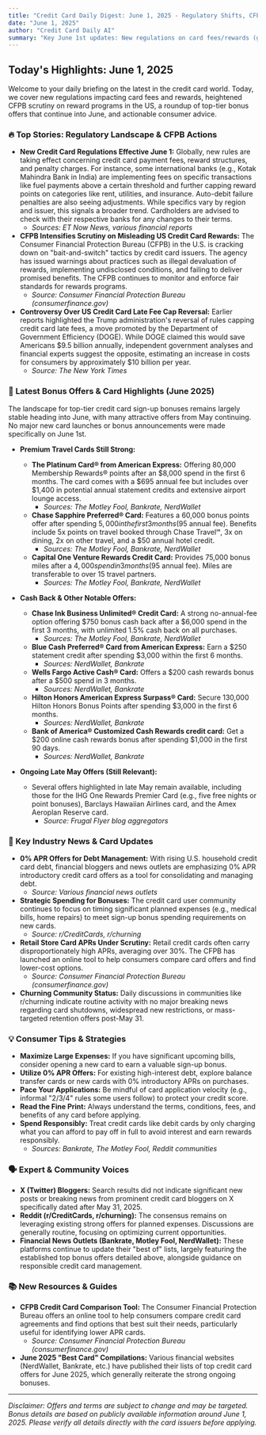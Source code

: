 ```yaml
---
title: "Credit Card Daily Digest: June 1, 2025 - Regulatory Shifts, CFPB Scrutiny & Top Summer Bonuses"
date: "June 1, 2025"
author: "Credit Card Daily AI"
summary: "Key June 1st updates: New regulations on card fees/rewards (global trend, some specifics for India), CFPB targets misleading US reward practices. Top bonus offers (Amex Plat, CSP, Venture) remain stable. Advice: use 0% APR for debt, strategize large spends for bonuses."
---
```


## Today's Highlights: June 1, 2025

Welcome to your daily briefing on the latest in the credit card world. Today, we cover new regulations impacting card fees and rewards, heightened CFPB scrutiny on reward programs in the US, a roundup of top-tier bonus offers that continue into June, and actionable consumer advice.

### 🔥 Top Stories: Regulatory Landscape & CFPB Actions

*   **New Credit Card Regulations Effective June 1:** Globally, new rules are taking effect concerning credit card payment fees, reward structures, and penalty charges. For instance, some international banks (e.g., Kotak Mahindra Bank in India) are implementing fees on specific transactions like fuel payments above a certain threshold and further capping reward points on categories like rent, utilities, and insurance. Auto-debit failure penalties are also seeing adjustments. While specifics vary by region and issuer, this signals a broader trend. Cardholders are advised to check with their respective banks for any changes to their terms.
    *   *Sources: ET Now News, various financial reports*
*   **CFPB Intensifies Scrutiny on Misleading US Credit Card Rewards:** The Consumer Financial Protection Bureau (CFPB) in the U.S. is cracking down on "bait-and-switch" tactics by credit card issuers. The agency has issued warnings about practices such as illegal devaluation of rewards, implementing undisclosed conditions, and failing to deliver promised benefits. The CFPB continues to monitor and enforce fair standards for rewards programs.
    *   *Source: Consumer Financial Protection Bureau (consumerfinance.gov)*
*   **Controversy Over US Credit Card Late Fee Cap Reversal:** Earlier reports highlighted the Trump administration's reversal of rules capping credit card late fees, a move promoted by the Department of Government Efficiency (DOGE). While DOGE claimed this would save Americans $9.5 billion annually, independent government analyses and financial experts suggest the opposite, estimating an increase in costs for consumers by approximately $10 billion per year.
    *   *Source: The New York Times*

### 💸 Latest Bonus Offers & Card Highlights (June 2025)

The landscape for top-tier credit card sign-up bonuses remains largely stable heading into June, with many attractive offers from May continuing. No major new card launches or bonus announcements were made specifically on June 1st.

*   **Premium Travel Cards Still Strong:**
    *   **The Platinum Card® from American Express:** Offering 80,000 Membership Rewards® points after an $8,000 spend in the first 6 months. The card comes with a $695 annual fee but includes over $1,400 in potential annual statement credits and extensive airport lounge access.
        *   *Sources: The Motley Fool, Bankrate, NerdWallet*
    *   **Chase Sapphire Preferred® Card:** Features a 60,000 bonus points offer after spending $5,000 in the first 3 months ($95 annual fee). Benefits include 5x points on travel booked through Chase Travel℠, 3x on dining, 2x on other travel, and a $50 annual hotel credit.
        *   *Sources: The Motley Fool, Bankrate, NerdWallet*
    *   **Capital One Venture Rewards Credit Card:** Provides 75,000 bonus miles after a $4,000 spend in 3 months ($95 annual fee). Miles are transferable to over 15 travel partners.
        *   *Sources: The Motley Fool, Bankrate, NerdWallet*

*   **Cash Back & Other Notable Offers:**
    *   **Chase Ink Business Unlimited® Credit Card:** A strong no-annual-fee option offering $750 bonus cash back after a $6,000 spend in the first 3 months, with unlimited 1.5% cash back on all purchases.
        *   *Sources: The Motley Fool, Bankrate, NerdWallet*
    *   **Blue Cash Preferred® Card from American Express:** Earn a $250 statement credit after spending $3,000 within the first 6 months.
        *   *Sources: NerdWallet, Bankrate*
    *   **Wells Fargo Active Cash® Card:** Offers a $200 cash rewards bonus after a $500 spend in 3 months.
        *   *Sources: NerdWallet, Bankrate*
    *   **Hilton Honors American Express Surpass® Card:** Secure 130,000 Hilton Honors Bonus Points after spending $3,000 in the first 6 months.
        *   *Sources: NerdWallet, Bankrate*
    *   **Bank of America® Customized Cash Rewards credit card:** Get a $200 online cash rewards bonus after spending $1,000 in the first 90 days.
        *   *Sources: NerdWallet, Bankrate*

*   **Ongoing Late May Offers (Still Relevant):**
    *   Several offers highlighted in late May remain available, including those for the IHG One Rewards Premier Card (e.g., five free nights or point bonuses), Barclays Hawaiian Airlines card, and the Amex Aeroplan Reserve card.
        *   *Source: Frugal Flyer blog aggregators*

### 📰 Key Industry News & Card Updates

*   **0% APR Offers for Debt Management:** With rising U.S. household credit card debt, financial bloggers and news outlets are emphasizing 0% APR introductory credit card offers as a tool for consolidating and managing debt.
    *   *Source: Various financial news outlets*
*   **Strategic Spending for Bonuses:** The credit card user community continues to focus on timing significant planned expenses (e.g., medical bills, home repairs) to meet sign-up bonus spending requirements on new cards.
    *   *Source: r/CreditCards, r/churning*
*   **Retail Store Card APRs Under Scrutiny:** Retail credit cards often carry disproportionately high APRs, averaging over 30%. The CFPB has launched an online tool to help consumers compare card offers and find lower-cost options.
    *   *Source: Consumer Financial Protection Bureau (consumerfinance.gov)*
*   **Churning Community Status:** Daily discussions in communities like r/churning indicate routine activity with no major breaking news regarding card shutdowns, widespread new restrictions, or mass-targeted retention offers post-May 31.

### 💡 Consumer Tips & Strategies

*   **Maximize Large Expenses:** If you have significant upcoming bills, consider opening a new card to earn a valuable sign-up bonus.
*   **Utilize 0% APR Offers:** For existing high-interest debt, explore balance transfer cards or new cards with 0% introductory APRs on purchases.
*   **Pace Your Applications:** Be mindful of card application velocity (e.g., informal "2/3/4" rules some users follow) to protect your credit score.
*   **Read the Fine Print:** Always understand the terms, conditions, fees, and benefits of any card before applying.
*   **Spend Responsibly:** Treat credit cards like debit cards by only charging what you can afford to pay off in full to avoid interest and earn rewards responsibly.
    *   *Sources: Bankrate, The Motley Fool, Reddit communities*

### 🗣️ Expert & Community Voices

*   **X (Twitter) Bloggers:** Search results did not indicate significant new posts or breaking news from prominent credit card bloggers on X specifically dated after May 31, 2025.
*   **Reddit (r/CreditCards, r/churning):** The consensus remains on leveraging existing strong offers for planned expenses. Discussions are generally routine, focusing on optimizing current opportunities.
*   **Financial News Outlets (Bankrate, Motley Fool, NerdWallet):** These platforms continue to update their "best of" lists, largely featuring the established top bonus offers detailed above, alongside guidance on responsible credit card management.

### 📚 New Resources & Guides

*   **CFPB Credit Card Comparison Tool:** The Consumer Financial Protection Bureau offers an online tool to help consumers compare credit card agreements and find options that best suit their needs, particularly useful for identifying lower APR cards.
    *   *Source: Consumer Financial Protection Bureau (consumerfinance.gov)*
*   **June 2025 "Best Card" Compilations:** Various financial websites (NerdWallet, Bankrate, etc.) have published their lists of top credit card offers for June 2025, which generally reiterate the strong ongoing bonuses.

---

*Disclaimer: Offers and terms are subject to change and may be targeted. Bonus details are based on publicly available information around June 1, 2025. Please verify all details directly with the card issuers before applying.*
